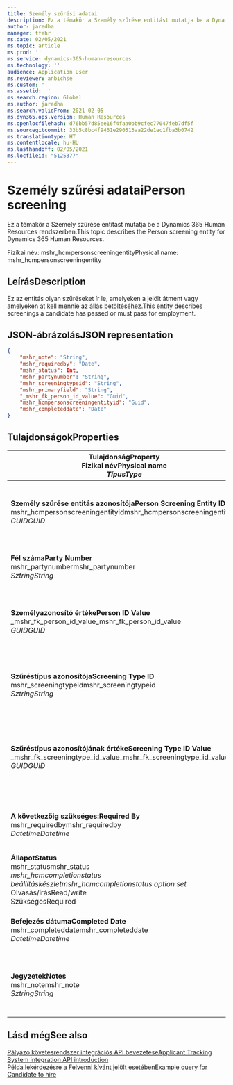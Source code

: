 ```yaml
---
title: Személy szűrési adatai
description: Ez a témakör a Személy szűrése entitást mutatja be a Dynamics 365 Human Resources rendszerben.
author: jaredha
manager: tfehr
ms.date: 02/05/2021
ms.topic: article
ms.prod: ''
ms.service: dynamics-365-human-resources
ms.technology: ''
audience: Application User
ms.reviewer: anbichse
ms.custom: ''
ms.assetid: ''
ms.search.region: Global
ms.author: jaredha
ms.search.validFrom: 2021-02-05
ms.dyn365.ops.version: Human Resources
ms.openlocfilehash: d76bb57d85ee16f4faa0bb9cfec77047feb7df5f
ms.sourcegitcommit: 33b5c8bc4f9461e290513aa22de1ec1fba3b0742
ms.translationtype: HT
ms.contentlocale: hu-HU
ms.lasthandoff: 02/05/2021
ms.locfileid: "5125377"
---
```

# <a name="person-screening"></a><span data-ttu-id="9735d-103">Személy szűrési adatai</span><span class="sxs-lookup"><span data-stu-id="9735d-103">Person screening</span></span>

<span data-ttu-id="9735d-104">Ez a témakör a Személy szűrése entitást mutatja be a Dynamics 365 Human Resources rendszerben.</span><span class="sxs-lookup"><span data-stu-id="9735d-104">This topic describes the Person screening entity for Dynamics 365 Human Resources.</span></span>

<span data-ttu-id="9735d-105">Fizikai név: mshr_hcmpersonscreeningentity</span><span class="sxs-lookup"><span data-stu-id="9735d-105">Physical name: mshr_hcmpersonscreeningentity</span></span>

## <a name="description"></a><span data-ttu-id="9735d-106">Leírás</span><span class="sxs-lookup"><span data-stu-id="9735d-106">Description</span></span>

<span data-ttu-id="9735d-107">Ez az entitás olyan szűréseket ír le, amelyeken a jelölt átment vagy amelyeken át kell mennie az állás betöltéséhez.</span><span class="sxs-lookup"><span data-stu-id="9735d-107">This entity describes screenings a candidate has passed or must pass for employment.</span></span>

## <a name="json-representation"></a><span data-ttu-id="9735d-108">JSON-ábrázolás</span><span class="sxs-lookup"><span data-stu-id="9735d-108">JSON representation</span></span>

```json
{
    "mshr_note": "String",
    "mshr_requiredby": "Date",
    "mshr_status": Int,
    "mshr_partynumber": "String",
    "mshr_screeningtypeid": "String",
    "mshr_primaryfield": "String",
    "_mshr_fk_person_id_value": "Guid",
    "mshr_hcmpersonscreeningentityid": "Guid",
    "mshr_completeddate": "Date"
}
```

## <a name="properties"></a><span data-ttu-id="9735d-109">Tulajdonságok</span><span class="sxs-lookup"><span data-stu-id="9735d-109">Properties</span></span>

| <span data-ttu-id="9735d-110">Tulajdonság</span><span class="sxs-lookup"><span data-stu-id="9735d-110">Property</span></span><br><span data-ttu-id="9735d-111">**Fizikai név**</span><span class="sxs-lookup"><span data-stu-id="9735d-111">**Physical name**</span></span><br><span data-ttu-id="9735d-112">**_Típus_**</span><span class="sxs-lookup"><span data-stu-id="9735d-112">**_Type_**</span></span> | <span data-ttu-id="9735d-113">Használat</span><span class="sxs-lookup"><span data-stu-id="9735d-113">Use</span></span> | <span data-ttu-id="9735d-114">Leírás</span><span class="sxs-lookup"><span data-stu-id="9735d-114">Description</span></span> |
| --- | --- | --- |
| <span data-ttu-id="9735d-115">**Személy szűrése entitás azonosítója**</span><span class="sxs-lookup"><span data-stu-id="9735d-115">**Person Screening Entity ID**</span></span><br><span data-ttu-id="9735d-116">mshr_hcmpersonscreeningentityid</span><span class="sxs-lookup"><span data-stu-id="9735d-116">mshr_hcmpersonscreeningentityid</span></span><br><span data-ttu-id="9735d-117">*GUID*</span><span class="sxs-lookup"><span data-stu-id="9735d-117">*GUID*</span></span> | <span data-ttu-id="9735d-118">Írásvédett</span><span class="sxs-lookup"><span data-stu-id="9735d-118">Read-only</span></span><br><span data-ttu-id="9735d-119">Szükséges</span><span class="sxs-lookup"><span data-stu-id="9735d-119">Required</span></span><br><span data-ttu-id="9735d-120">Rendszer által előállított</span><span class="sxs-lookup"><span data-stu-id="9735d-120">System-generated</span></span> | <span data-ttu-id="9735d-121">A személy szűrési rekordjának egyedi elsődleges azonosítója.</span><span class="sxs-lookup"><span data-stu-id="9735d-121">Unique primary identifier for the person screening record.</span></span> |
| <span data-ttu-id="9735d-122">**Fél száma**</span><span class="sxs-lookup"><span data-stu-id="9735d-122">**Party Number**</span></span><br><span data-ttu-id="9735d-123">mshr_partynumber</span><span class="sxs-lookup"><span data-stu-id="9735d-123">mshr_partynumber</span></span><br><span data-ttu-id="9735d-124">*Sztring*</span><span class="sxs-lookup"><span data-stu-id="9735d-124">*String*</span></span> | <span data-ttu-id="9735d-125">Olvasás/írás</span><span class="sxs-lookup"><span data-stu-id="9735d-125">Read/write</span></span><br><span data-ttu-id="9735d-126">Szükséges</span><span class="sxs-lookup"><span data-stu-id="9735d-126">Required</span></span> | <span data-ttu-id="9735d-127">A jelölthöz társított fél (személy) száma.</span><span class="sxs-lookup"><span data-stu-id="9735d-127">The party (person) number associated with the candidate.</span></span> |
| <span data-ttu-id="9735d-128">**Személyazonosító értéke**</span><span class="sxs-lookup"><span data-stu-id="9735d-128">**Person ID Value**</span></span><br><span data-ttu-id="9735d-129">_mshr_fk_person_id_value</span><span class="sxs-lookup"><span data-stu-id="9735d-129">_mshr_fk_person_id_value</span></span><br><span data-ttu-id="9735d-130">*GUID*</span><span class="sxs-lookup"><span data-stu-id="9735d-130">*GUID*</span></span> | <span data-ttu-id="9735d-131">Írásvédett</span><span class="sxs-lookup"><span data-stu-id="9735d-131">Read-only</span></span><br><span data-ttu-id="9735d-132">Szükséges</span><span class="sxs-lookup"><span data-stu-id="9735d-132">Required</span></span><br><span data-ttu-id="9735d-133">Idegen kulcs: mshr_dirpersonentityid / mshr_dirpersonentity</span><span class="sxs-lookup"><span data-stu-id="9735d-133">Foreign key: mshr_dirpersonentityid of mshr_dirpersonentity</span></span> | <span data-ttu-id="9735d-134">A fél (személy) entitásrekord rendszer által generált egyedi azonosítója.</span><span class="sxs-lookup"><span data-stu-id="9735d-134">The system-generated identifier of the party (person) entity record.</span></span> |
| <span data-ttu-id="9735d-135">**Szűréstípus azonosítója**</span><span class="sxs-lookup"><span data-stu-id="9735d-135">**Screening Type ID**</span></span><br><span data-ttu-id="9735d-136">mshr_screeningtypeid</span><span class="sxs-lookup"><span data-stu-id="9735d-136">mshr_screeningtypeid</span></span><br><span data-ttu-id="9735d-137">*Sztring*</span><span class="sxs-lookup"><span data-stu-id="9735d-137">*String*</span></span> | <span data-ttu-id="9735d-138">Olvasás/írás</span><span class="sxs-lookup"><span data-stu-id="9735d-138">Read/write</span></span><br><span data-ttu-id="9735d-139">Szükséges</span><span class="sxs-lookup"><span data-stu-id="9735d-139">Required</span></span><br><span data-ttu-id="9735d-140">Idegen kulcs: ScreeningType</span><span class="sxs-lookup"><span data-stu-id="9735d-140">Foreign key: ScreeningType</span></span> | <span data-ttu-id="9735d-141">A Human Resources rendszerben definiált szűréstípus azonosítója.</span><span class="sxs-lookup"><span data-stu-id="9735d-141">The identifier of the screening type defined in Human Resources.</span></span> |
| <span data-ttu-id="9735d-142">**Szűréstípus azonosítójának értéke**</span><span class="sxs-lookup"><span data-stu-id="9735d-142">**Screening Type ID Value**</span></span><br><span data-ttu-id="9735d-143">_mshr_fk_screeningtype_id_value</span><span class="sxs-lookup"><span data-stu-id="9735d-143">_mshr_fk_screeningtype_id_value</span></span><br><span data-ttu-id="9735d-144">*GUID*</span><span class="sxs-lookup"><span data-stu-id="9735d-144">*GUID*</span></span> | <span data-ttu-id="9735d-145">Írásvédett</span><span class="sxs-lookup"><span data-stu-id="9735d-145">Read-only</span></span><br><span data-ttu-id="9735d-146">Szükséges</span><span class="sxs-lookup"><span data-stu-id="9735d-146">Required</span></span><br><span data-ttu-id="9735d-147">Idegen kulcs: mshr_hcmscreeningtypeentityid / mshr_hcmscreeningtypeentity</span><span class="sxs-lookup"><span data-stu-id="9735d-147">Foreign key: mshr_hcmscreeningtypeentityid of mshr_hcmscreeningtypeentity</span></span> | <span data-ttu-id="9735d-148">A társított entitás szűréstípusrekordjának rendszer által generált egyedi azonosítója.</span><span class="sxs-lookup"><span data-stu-id="9735d-148">System-generated identifier for the screening type record in the associated entity.</span></span> |
| <span data-ttu-id="9735d-149">**A következőig szükséges:**</span><span class="sxs-lookup"><span data-stu-id="9735d-149">**Required By**</span></span><br><span data-ttu-id="9735d-150">mshr_requiredby</span><span class="sxs-lookup"><span data-stu-id="9735d-150">mshr_requiredby</span></span><br><span data-ttu-id="9735d-151">*Datetime*</span><span class="sxs-lookup"><span data-stu-id="9735d-151">*Datetime*</span></span> | <span data-ttu-id="9735d-152">Olvasás/írás</span><span class="sxs-lookup"><span data-stu-id="9735d-152">Read/write</span></span><br><span data-ttu-id="9735d-153">Választható</span><span class="sxs-lookup"><span data-stu-id="9735d-153">Optional</span></span> | <span data-ttu-id="9735d-154">Az a dátum, amikorra a szűrést el kell végezni.</span><span class="sxs-lookup"><span data-stu-id="9735d-154">The date by which the screening is required to be completed.</span></span> |
| <span data-ttu-id="9735d-155">**Állapot**</span><span class="sxs-lookup"><span data-stu-id="9735d-155">**Status**</span></span><br><span data-ttu-id="9735d-156">mshr_status</span><span class="sxs-lookup"><span data-stu-id="9735d-156">mshr_status</span></span><br><span data-ttu-id="9735d-157">*mshr_hcmcompletionstatus beállításkészlet*</span><span class="sxs-lookup"><span data-stu-id="9735d-157">*mshr_hcmcompletionstatus option set*</span></span><br><span data-ttu-id="9735d-158">Olvasás/írás</span><span class="sxs-lookup"><span data-stu-id="9735d-158">Read/write</span></span><br><span data-ttu-id="9735d-159">Szükséges</span><span class="sxs-lookup"><span data-stu-id="9735d-159">Required</span></span> | <span data-ttu-id="9735d-160">Megadja a jelölt állapotát a szűréshez.</span><span class="sxs-lookup"><span data-stu-id="9735d-160">Provides the candidate’s status for the screening.</span></span> |
| <span data-ttu-id="9735d-161">**Befejezés dátuma**</span><span class="sxs-lookup"><span data-stu-id="9735d-161">**Completed Date**</span></span><br><span data-ttu-id="9735d-162">mshr_completeddate</span><span class="sxs-lookup"><span data-stu-id="9735d-162">mshr_completeddate</span></span><br><span data-ttu-id="9735d-163">*Datetime*</span><span class="sxs-lookup"><span data-stu-id="9735d-163">*Datetime*</span></span> | <span data-ttu-id="9735d-164">Olvasás/írás</span><span class="sxs-lookup"><span data-stu-id="9735d-164">Read/write</span></span><br><span data-ttu-id="9735d-165">Választható</span><span class="sxs-lookup"><span data-stu-id="9735d-165">Optional</span></span> | <span data-ttu-id="9735d-166">A szűrés befejezésének dátuma.</span><span class="sxs-lookup"><span data-stu-id="9735d-166">The date the screening was completed.</span></span> |
| <span data-ttu-id="9735d-167">**Jegyzetek**</span><span class="sxs-lookup"><span data-stu-id="9735d-167">**Notes**</span></span><br><span data-ttu-id="9735d-168">mshr_note</span><span class="sxs-lookup"><span data-stu-id="9735d-168">mshr_note</span></span><br><span data-ttu-id="9735d-169">*Sztring*</span><span class="sxs-lookup"><span data-stu-id="9735d-169">*String*</span></span> | <span data-ttu-id="9735d-170">Olvasás/írás</span><span class="sxs-lookup"><span data-stu-id="9735d-170">Read/write</span></span><br><span data-ttu-id="9735d-171">Választható</span><span class="sxs-lookup"><span data-stu-id="9735d-171">Optional</span></span> | <span data-ttu-id="9735d-172">A toborzási vagy felvételi vezetők által használható megjegyzések.</span><span class="sxs-lookup"><span data-stu-id="9735d-172">Notes for use by hiring managers and recruiters.</span></span> |

## <a name="see-also"></a><span data-ttu-id="9735d-173">Lásd még</span><span class="sxs-lookup"><span data-stu-id="9735d-173">See also</span></span>

[<span data-ttu-id="9735d-174">Pályázó követésrendszer integrációs API bevezetése</span><span class="sxs-lookup"><span data-stu-id="9735d-174">Applicant Tracking System integration API introduction</span></span>](hr-admin-integration-ats-api-introduction.md)<br>
[<span data-ttu-id="9735d-175">Példa lekérdezésre a Felvenni kívánt jelölt esetében</span><span class="sxs-lookup"><span data-stu-id="9735d-175">Example query for Candidate to hire</span></span>](hr-admin-integration-ats-api-candidate-to-hire-example-query.md)

